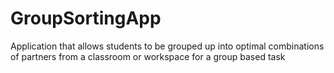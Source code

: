 # GroupSortingApp
Application that allows students to be grouped up into optimal combinations of partners from a classroom or workspace for a group based task
